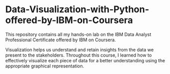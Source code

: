 # Data-Visualization-with-Python-offered-by-IBM-on-Coursera

This repository contains all my hands-on lab on the IBM Data Analyst Professional Certificate offered by IBM on Coursera.

Visualization helps us understand and retain insights from the data we present to the stakeholders.
Throughout this course, I learned how to effectively visualize each piece of data for a better understanding using the appropriate graphical representation.

